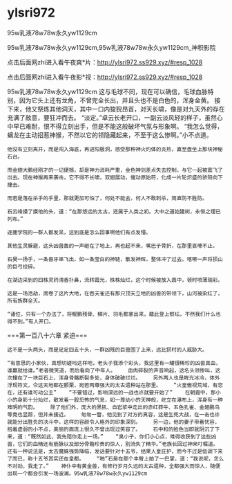 # ylsri972
95w乳液78w78w永久yw1129cm

95w乳液78w78w永久yw1129cm,95w乳液78w78w永久yw1129cm_神积影院

点击后面网zhi进入看午夜爽*片：http://ylsri972.ss929.xyz/#resp_1028

点击后面网zhi进入看午夜影*视：http://ylsri972.ss929.xyz/#resp_1028

95w乳液78w78w永久yw1129cm    这与毛球不同，现在可以确信，毛球血脉特别，因为它头上还有龙角，不曾完全长出，并且头也不是白色的，浑身金黄。    接下来，他又祭炼其他洞天，其中一口内狻猊昂首，对天长啸，像是对九天外的存在充满了敌意，要狂冲而去。    “淡定。”卓云长老开口，一副云淡风轻的样子，虽然心中早已难耐，恨不得立刻出手，但是不能这般破坏气氛与形象啊。    “我怎么觉得，螭龙在主动招惹神猴，不然以它的领隐藏起来，不至于这么惨啊。”小不点道。

    他没有立刻离开，而是闯入海底，再进阳极洞，感受那种神火灼体的炎热，直至盘坐上那块神秘石台。

    而金翅大鹏经刚才的一记硬撼，却是神力消耗严重，金色神剑差点失去控制，与它一起被震飞了出去。现在神猴再来袭击，它不得不长啸，双翅展动，催动原始符，化成一片轮炽盛的骄阳向下撞去。

    而若是落在杀手的手里，那就更加可怕了，何处不能去，何人不敢刺杀，简直防不胜防。

    石云峰摸了摸他的头，道：“在那悠远的太古，还属于人类之初。大中之道始建树，永恒之理已列布。”

    逐鹿学院的一群人都发呆，这到底是怎么回事啊他们有点发懵。

    其他生灵躲避，这头凶兽轰的一声砸在了地上，再也起不来，嘴巴子骨折，在那里哀嚎不止。

    石昊一扬手，一条兽牙串飞出，如一条莹白的神链，散发神辉，整体冲了过去，喀嚓一声将狈山的巨弓绞碎。

    在湖边采到的四株灵药清香扑鼻，流转霞光，株株灿烂，这个时候被放入鼎中，顿时喷薄瑞彩。

    这是一场浩劫，席卷了这片大地，在吞天雀还有那只顶天立地的凶兽的带领下，山河被染红了，所有族群全灭。

    “诸位，只有一个办法了，将鲲鹏残骨、鳞片、羽毛都拿出来，藉此登上祭坛，不然我们什么也得不到。”有人开口。

===第一百八十六章 紧迫===

    这不是一头两头，而是足足四五十头，一群凶残的巨兽围了上来，远比狈村的人威胁大。

    “有意思的小家伙，真想切磋吗这样吧，老头子我添个彩头，我这里有一罐很稀珍的凶兽真血，谁赢就给谁。”老者微笑道，而后看向了中年人。    血肉碎裂的声音响起，这名头领惨叫，这次撞在了一块巨石上，浑身骨骼断裂多处，身体破破烂烂。    另外两人也是眸光冰冷，体外浮现符文，令这天地都在颤栗，宛若两尊强大的太古遗种站在那里。    “火皇傲视荒域，有您在，还有谁可动公主”    “不要错过，影响深远的一战也许就要开始了”    在朝霞中，那小小的身影十分灿烂，散发着一股恐怖的气息，如一尊幼小的天神般，屹立在瀑布上，浑身有一种难明的气韵。    除了他们外，庞大的黑犼、自岩浆中走出的赤红莽牛、五色孔雀、金翅鹏鸟等竟也显踪，但并未接近。    匆匆一瞥，他见到了对方的真容，这是生死大战，在一击也许就能分出胜负的决斗中，这样的容颜令人格外的印象深刻。    另一边，他的妻子带着忧容，抱着虚弱的小不点，美丽的面庞上很久不曾出现过笑容了。    石中和的脸色当即就阴沉了下来，道：“既然如此，我先陪你走上一场。”    “臭小子，你们小心点，难得收获到了这些凶兽，它们的血精还有筋脉以及部分骨骼珍贵的惊人，别流失了精华。”老族长回过神来叮嘱道。    还有一种说法是，太古魔蛛强势降临，发话要针对十五爷，结果人皇庇护，而今不过是低调下来了而已，称十五爷其实还在皇都。    “啪”石昊在那个丰臀上拍了一巴掌，道：“我说呢，怎么不对劲，我走了。”    神仆中有黄金兽，有修行岁月久远的太古遗种，全都强大而惊人，随便出现一个都会引发一场波澜。95w乳液78w78w永久yw1129cm
